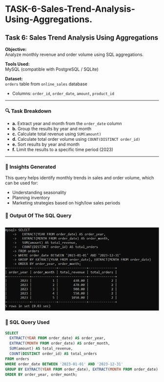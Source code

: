 # TASK-6-Sales-Trend-Analysis-Using-Aggregations.
## Task 6: Sales Trend Analysis Using Aggregations

**Objective:**  
Analyze monthly revenue and order volume using SQL aggregations.

**Tools Used:**  
MySQL (compatible with PostgreSQL / SQLite)

**Dataset:**  
`orders` table from `online_sales` database  
- Columns: `order_id`, `order_date`, `amount`, `product_id`

---

### 🔍 Task Breakdown

- **a.** Extract year and month from the `order_date` column
- **b.** Group the results by year and month
- **c.** Calculate total revenue using `SUM(amount)`
- **d.** Calculate total order volume using `COUNT(DISTINCT order_id)`
- **e.** Sort results by year and month
- **f.** Limit the results to a specific time period (2023)

---

### 🧠 Insights Generated

This query helps identify monthly trends in sales and order volume, which can be used for:
- Understanding seasonality
- Planning inventory
- Marketing strategies based on high/low sales periods

### 🎯 **Output Of The SQL Query**

![image alt](https://github.com/Saktalmale16/TASK-6-Sales-Trend-Analysis-Using-Aggregations./blob/main/sql%20query%20image.PNG)
---

### 🧾 SQL Query Used

```sql
SELECT
  EXTRACT(YEAR FROM order_date) AS order_year,
  EXTRACT(MONTH FROM order_date) AS order_month,
  SUM(amount) AS total_revenue,
  COUNT(DISTINCT order_id) AS total_orders
FROM orders
WHERE order_date BETWEEN '2023-01-01' AND '2023-12-31'
GROUP BY EXTRACT(YEAR FROM order_date), EXTRACT(MONTH FROM order_date)
ORDER BY order_year, order_month;










